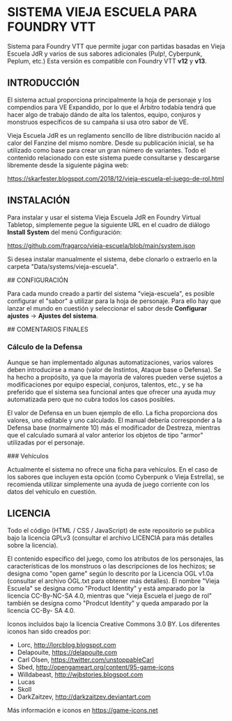 # SISTEMA VIEJA ESCUELA PARA FOUNDRY VTT

Sistema para Foundry VTT que permite jugar con partidas basadas en Vieja Escuela JdR y varios de sus sabores adicionales (Pulp!, Cyberpunk, Peplum, etc.)
Esta versión es compatible con Foundry VTT **v12** y **v13**.

## INTRODUCCIÓN

El sistema actual proporciona principalmente la hoja de personaje y los compendios para VE Expandido, por lo que el Árbitro todabía tendrá que hacer algo de trabajo dándo de alta los talentos, equipo, conjuros y monstruos específicos de su campaña si usa otro sabor de VE.

Vieja Escuela JdR es un reglamento sencillo de libre distribución nacido al calor del Fanzine del mismo nombre. Desde su publicación inicial, se ha utilizado como base para crear un gran número de variantes. Todo el contenido relacionado con este sistema puede consultarse y descargarse libremente desde la siguiente página web:

https://skarfester.blogspot.com/2018/12/vieja-escuela-el-juego-de-rol.html

## INSTALACIÓN

Para instalar y usar el sistema Vieja Escuela JdR en Foundry Virtual Tabletop, simplemente pegue la siguiente URL en el cuadro de diálogo **Install System** del menú Configuración:

https://github.com/fragarco/vieja-escuela/blob/main/system.json

Si desea instalar manualmente el sistema, debe clonarlo o extraerlo en la carpeta "Data/systems/vieja-escuela".

## CONFIGURACIÓN

Para cada mundo creado a partir del sistema "vieja-escuela", es posible configurar el "sabor" a utilizar para la hoja de personaje. Para ello hay que lanzar el mundo en cuestión y seleccionar el sabor desde **Configurar ajustes** -> **Ajustes del sistema**.

## COMENTARIOS FINALES

### Cálculo de la Defensa

Aunque se han implementado algunas automatizaciones, varios valores deben introducirse a mano (valor de Instintos, Ataque base o Defensa). Se ha hecho a propósito, ya que la mayoría de valores pueden verse sujetos a modificaciones por equipo especial, conjuros, talentos, etc., y se ha preferido que el sistema sea funcional antes que ofrecer una ayuda muy automatizada pero que no cubra todos los casos posibles.

El valor de Defensa en un buen ejemplo de ello. La ficha proporciona dos valores, uno editable y uno calculado. El manual debería corresponder a la Defensa base (normalmente 10) más el modificador de Destreza, mientras que el calculado sumará al valor anterior los objetos de tipo "armor" utilizadas por el personaje.

### Vehículos

Actualmente el sistema no ofrece una ficha para vehículos. En el caso de los sabores que incluyen esta opción (como Cyberpunk o Vieja Estrella), se recomienda utilizar simplemente una ayuda de juego corriente con los datos del vehículo en cuestión.

## LICENCIA

Todo el código (HTML / CSS / JavaScript) de este repositorio se publica bajo la licencia GPLv3 (consultar el archivo LICENCIA para más detalles sobre la licencia).

El contenido específico del juego, como los atributos de los personajes, las características de los monstruos o las descripciones de los hechizos; se designa como "open game" según lo descrito por la Licencia OGL v1.0a (consultar el archivo OGL.txt para obtener más detalles). El nombre "Vieja Escuela" se designa como "Product Identity" y está amparado por la licencia CC-By-NC-SA 4.0, mientras que "vieja Escuela el juego de rol" también se designa como "Prodcut Identity" y queda amparado por la licencia CC-By- SA 4.0.

Iconos incluidos bajo la licencia Creative Commons 3.0 BY. Los diferentes iconos han sido creados por:

- Lorc, http://lorcblog.blogspot.com
- Delapouite, https://delapouite.com
- Carl Olsen, https://twitter.com/unstoppableCarl
- Sbed, http://opengameart.org/content/95-game-icons
- Willdabeast, http://wjbstories.blogspot.com
- Lucas
- Skoll
- DarkZaitzev, http://darkzaitzev.deviantart.com

Más información e iconos en https://game-icons.net